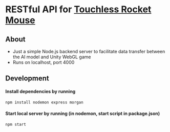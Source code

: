 # RESTful API for [Touchless Rocket Mouse](https://github.com/aigamesyoozoo/TouchlessGame.git)

## About
- Just a simple Node.js backend server to facilitate data transfer between the AI model and Unity WebGL game
- Runs on localhost, port 4000

## Development
#### Install dependencies by running 
```
npm install nodemon express morgan
```

#### Start local server by running (in nodemon, start script in package.json)
```
npm start
```
